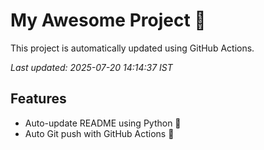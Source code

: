 # My Awesome Project 🚀

This project is automatically updated using GitHub Actions.

_Last updated: 2025-07-20 14:14:37 IST_

## Features
- Auto-update README using Python 🐍
- Auto Git push with GitHub Actions 🤖
